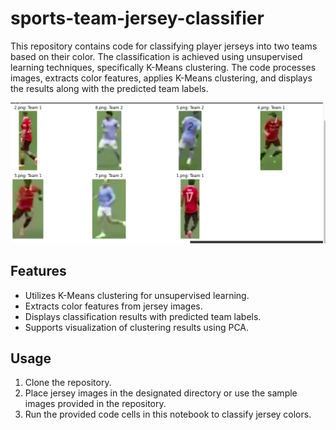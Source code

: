 # sports-team-jersey-classifier

This repository contains code for classifying player jerseys into two teams based on their color. The classification is achieved using unsupervised learning techniques, specifically K-Means clustering. The code processes images, extracts color features, applies K-Means clustering, and displays the results along with the predicted team labels.

![Jersey Color Classification](output.png)

## Features
- Utilizes K-Means clustering for unsupervised learning.
- Extracts color features from jersey images.
- Displays classification results with predicted team labels.
- Supports visualization of clustering results using PCA.

## Usage
1. Clone the repository.
2. Place jersey images in the designated directory or use the sample images provided in the repository.
3. Run the provided code cells in this notebook to classify jersey colors.
